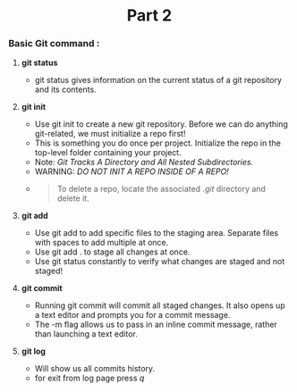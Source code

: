 <h1 align="center">Part 2</h1>

<h3>Basic Git command :</h3>

1.  **git status**
	* git status gives information on the current status of a git repository and its contents.

2.  **git init**
	* Use git init to create a new git repository. Before we can do anything git-related, we must initialize a repo first!
	* This is something you do once per project.  Initialize the repo in the top-level folder containing your project.
	*  Note: *Git Tracks A Directory and All Nested Subdirectories.*
	* 	 WARNING: *DO NOT INIT A REPO INSIDE OF A REPO!*
	*	> To delete a repo, locate the associated *.git* directory and delete it.

3. **git add**
	* Use git add to add specific files to the staging area.  Separate files with spaces to add multiple at once.
	* Use git add . to stage all changes at once.
	* Use git status constantly to verify what changes are staged and not staged!

4. **git commit**
	* Running git commit will commit all staged changes.  It also opens up a text editor and prompts you for a commit message.
	* The -m flag allows us to pass in an inline commit message, rather than launching a text editor.

5. **git log**
	* Will show us all commits history.
	* for exit from log page press *q*

